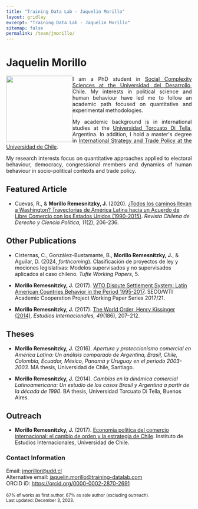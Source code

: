 ```yaml
---
title: "Training Data Lab - Jaquelin Morillo"
layout: gridlay
excerpt: "Training Data Lab - Jaquelin Morillo"
sitemap: false
permalink: /team/jmorillo/
---
```


# Jaquelin Morillo

<img src="https://training-datalab.com/images/team/jmorillo.jpg" class="img-responsive" width="180px" style="float: left" />

<p align=" justify">I am a PhD student in <a href="https://dccs.udd.cl/en/" target="_blank">Social Complexity Sciences at the Universidad del Desarrollo</a>, Chile. My interests in political science and human behaviour have led me to follow an academic path focused on quantitative and experimental methodologies.</p>

<p align=" justify">My academic background is in international studies at the <a href="https://www.utdt.edu/" target="_blank">Universidad Torcuato Di Tella</a>, Argentina. In addition, I hold a master's degree in <a href="https://iei.uchile.cl/" target="_blank">International Strategy and Trade Policy at the Universidad de Chile</a>.</p>

<p align=" justify">My research interests focus on quantitative approaches applied to electoral behaviour, democracy, congressional members and dynamics of human behaviour in socio-political contexts and trade policy.</p>

## Featured Article

- Cuevas, R., & **Morillo Remesnitzky, J.** (2020). <a href="https://doi.org/10.7770/rchdcp-V11N2-art2334" target="_blank">¿Todos los caminos llevan a Washington? Trayectorias de América Latina hacia un Acuerdo de Libre Comercio con los Estados Unidos (1990-2015)</a>. *Revista Chilena de Derecho y Ciencia Política, 11*(2), 206-236.

## Other Publications

- Cisternas, C., González-Bustamante, B., **Morillo Remesnitzky, J.**, & Aguilar, D. (2024, *forthcoming*). Clasificación de proyectos de ley y mociones legislativas: Modelos supervisados y no supervisados aplicados al caso chileno. *Tufte Working Papers*, 5.

- **Morillo Remesnitzky, J.** (2017). <a href="https://dx.doi.org/10.2139/ssrn.3096032" target="_blank">WTO Dispute Settlement System: Latin American Countries Behavior in the Period 1995-2017</a>. SECO/WTI Academic Cooperation Project Working Paper Series 2017/21.

- **Morillo Remesnitzky, J.** (2017). <a href="https://doi.org/10.5354/0719-3769.2017.45225" target="_blank">The World Order, Henry Kissinger (2014)</a>. *Estudios Internacionales, 49*(186), 207–212.

## Theses

- **Morillo Remesnitzky, J.** (2016). *Apertura y proteccionismo comercial en América Latina: Un análisis comparado de Argentina, Brasil, Chile, Colombia, Ecuador, México, Panamá y Uruguay en el periodo 2003-2003*. MA thesis, Universidad de Chile, Santiago.

- **Morillo Remesnitzky, J.** (2014). *Cambios en la dinámica comercial Latinoamericana: Un estudio de los casos Brasil y Argentina a partir de la década de 1990*. BA thesis, Universidad Torcuato Di Tella, Buenos Aires.

## Outreach

- **Morillo Remesnitzky, J.** (2017). <a href="http://www.iei.uchile.cl/noticias/135534/economia-politica-del-comercio-internacional" target="_blank">Economía política del comercio internacional: el cambio de orden y la estrategia de Chile</a>. Instituto de Estudios Internacionales, Universidad de Chile.

### Contact Information

Email: <a href="mailto:jmorillor@udd.cl">jmorillor@udd.cl</a><br />
Alternative email: <a href="mailto:jaquelin.morillo@training-datalab.com">jaquelin.morillo@training-datalab.com</a><br />
ORCID iD: <a href="https://orcid.org/0000-0002-2870-2691" target="_blank">https://orcid.org/0000-0002-2870-2691</a><br />
<br />
<small>67% of works as first author, 67% as sole author (excluding outreach).</small><br />
<small>Last updated: December 3, 2023.</small>
